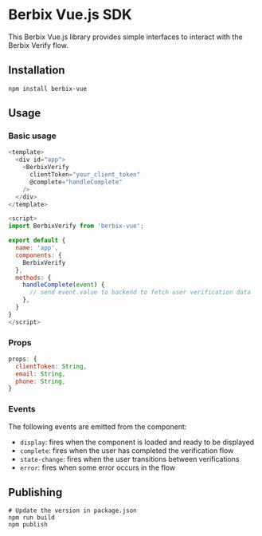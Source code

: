 # Berbix Vue.js SDK

This Berbix Vue.js library provides simple interfaces to interact with the Berbix Verify flow.

## Installation

    npm install berbix-vue

## Usage

### Basic usage

```js
<template>
  <div id="app">
    <BerbixVerify
      clientToken="your_client_token"
      @complete="handleComplete"
    />
  </div>
</template>

<script>
import BerbixVerify from 'berbix-vue';

export default {
  name: 'app',
  components: {
    BerbixVerify
  },
  methods: {
    handleComplete(event) {
      // send event.value to backend to fetch user verification data
    },
  }
}
</script>
```

### Props

```js
props: {
  clientToken: String,
  email: String,
  phone: String,
}
```

### Events

The following events are emitted from the component:

- `display`: fires when the component is loaded and ready to be displayed
- `complete`: fires when the user has completed the verification flow
- `state-change`: fires when the user transitions between verifications
- `error`: fires when some error occurs in the flow

## Publishing

    # Update the version in package.json
    npm run build
    npm publish
